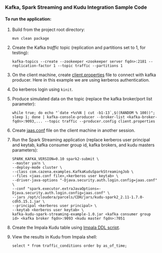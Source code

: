 ### Kafka, Spark Streaming and Kudu Integration Sample Code

#### To run the application:

1. Build from the project root directory:

    ```
    mvn clean package
    ```

2. Create the Kafka *traffic* topic (replication and partitions set to 1, for testing):

    ```
    kafka-topics --create --zookeeper <zookeeper server fqdn>:2181 --replication-factor 1 --topic traffic --partitions 1
    ```

3. On the client machine, create [client.properties](files/client.properties) file to connect with kafka producer.
   Here in this example we are using kerberos authentication.

4. Do kerberos login using `kinit`.

5. Produce simulated data on the topic (replace the kafka broker/port list parameter):

    ```
    while true; do echo "`date +%s%N | cut -b1-13`,$((RANDOM % 100))"; sleep 1; done | kafka-console-producer --broker-list <kafka-broker-fqdn>:9093,... --topic traffic --producer.config client.properties
    ```

6. Create [jaas.conf](files/jaas.conf) file on the client machine in another session.

7. Run the Spark Streaming application (replace kerberos user principal and keytab, kafka consumer group id, kafka brokers,
   and kudu masters parameters):

    ```
    SPARK_KAFKA_VERSION=0.10 spark2-submit \
    --master yarn \
    --deploy-mode cluster \
    --class com.cazena.examples.KafkaKuduSparkStreamingJob \
    --files <jaas.conf file>,<kerberos user keytab> \
    --driver-java-options "-Djava.security.auth.login.config=jaas.conf" \
    --conf "spark.executor.extraJavaOptions=-Djava.security.auth.login.config=jaas.conf" \
    --jars /opt/cloudera/parcels/CDH/jars/kudu-spark2_2.11-1.7.0-cdh5.15.1.jar \
    --principal <kerberos user principal> \
    --keytab <kerberos user keytab> \
    kafka-kudu-spark-streaming-example-1.0.jar <kafka consumer group id> <kafka broker fqdn>:9093 <kudu master fqdn>:7051
    ```

8. Create the Impala Kudu table using [Impala DDL script](files/create_impala_kudu_table.sql).

9. View the results in Kudu from Impala shell:

    ```
    select * from traffic_conditions order by as_of_time;
    ```
